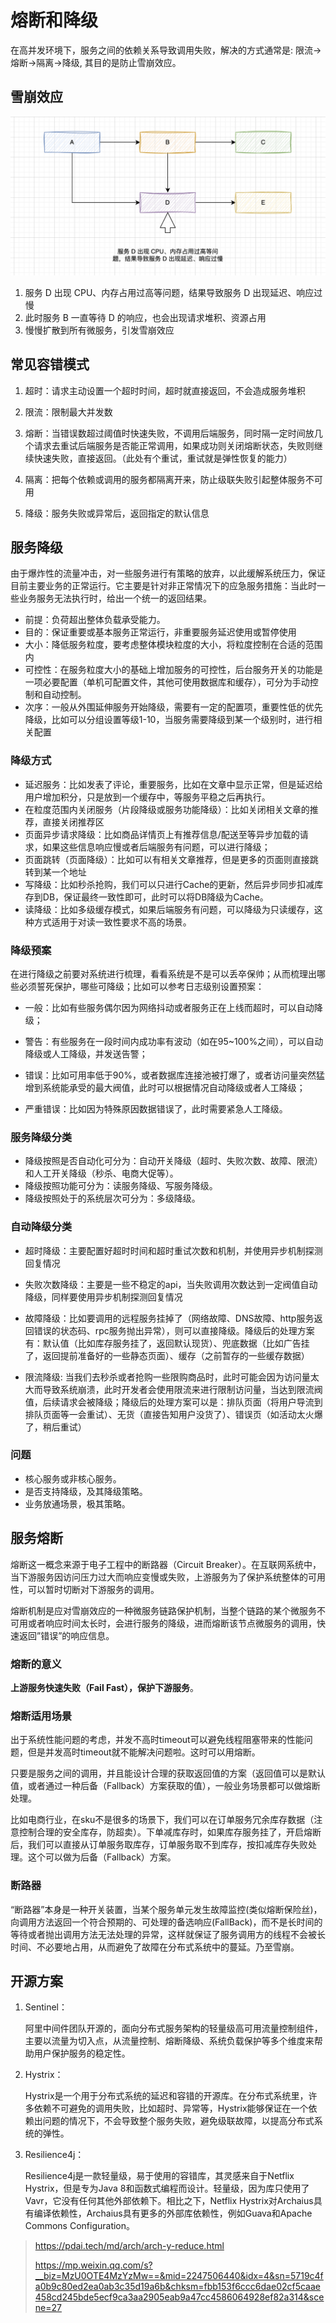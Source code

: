 # 熔断和降级

在高并发环境下，服务之间的依赖关系导致调用失败，解决的方式通常是: 限流->熔断->隔离->降级, 其目的是防止雪崩效应。

## 雪崩效应

![image-20230915115541458](image/image-20230915115541458.png)

1. 服务 D 出现 CPU、内存占用过高等问题，结果导致服务 D 出现延迟、响应过慢
2. 此时服务 B 一直等待 D 的响应，也会出现请求堆积、资源占用
3. 慢慢扩散到所有微服务，引发雪崩效应

## 常见容错模式

1. 超时：请求主动设置一个超时时间，超时就直接返回，不会造成服务堆积

2. 限流：限制最大并发数

3. 熔断：当错误数超过阈值时快速失败，不调用后端服务，同时隔一定时间放几个请求去重试后端服务是否能正常调用，如果成功则关闭熔断状态，失败则继续快速失败，直接返回。（此处有个重试，重试就是弹性恢复的能力）

4. 隔离：把每个依赖或调用的服务都隔离开来，防止级联失败引起整体服务不可用

5. 降级：服务失败或异常后，返回指定的默认信息

## 服务降级

由于爆炸性的流量冲击，对一些服务进行有策略的放弃，以此缓解系统压力，保证目前主要业务的正常运行。它主要是针对非正常情况下的应急服务措施：当此时一些业务服务无法执行时，给出一个统一的返回结果。

- 前提：负荷超出整体负载承受能力。
- 目的：保证重要或基本服务正常运行，非重要服务延迟使用或暂停使用
- 大小：降低服务粒度，要考虑整体模块粒度的大小，将粒度控制在合适的范围内
- 可控性：在服务粒度大小的基础上增加服务的可控性，后台服务开关的功能是一项必要配置（单机可配置文件，其他可使用数据库和缓存），可分为手动控制和自动控制。
- 次序：一般从外围延伸服务开始降级，需要有一定的配置项，重要性低的优先降级，比如可以分组设置等级1-10，当服务需要降级到某一个级别时，进行相关配置

### 降级方式

- 延迟服务：比如发表了评论，重要服务，比如在文章中显示正常，但是延迟给用户增加积分，只是放到一个缓存中，等服务平稳之后再执行。
- 在粒度范围内关闭服务（片段降级或服务功能降级）：比如关闭相关文章的推荐，直接关闭推荐区
- 页面异步请求降级：比如商品详情页上有推荐信息/配送至等异步加载的请求，如果这些信息响应慢或者后端服务有问题，可以进行降级；
- 页面跳转（页面降级）：比如可以有相关文章推荐，但是更多的页面则直接跳转到某一个地址
- 写降级：比如秒杀抢购，我们可以只进行Cache的更新，然后异步同步扣减库存到DB，保证最终一致性即可，此时可以将DB降级为Cache。
- 读降级：比如多级缓存模式，如果后端服务有问题，可以降级为只读缓存，这种方式适用于对读一致性要求不高的场景。

### 降级预案

在进行降级之前要对系统进行梳理，看看系统是不是可以丢卒保帅；从而梳理出哪些必须誓死保护，哪些可降级；比如可以参考日志级别设置预案：

- 一般：比如有些服务偶尔因为网络抖动或者服务正在上线而超时，可以自动降级；

- 警告：有些服务在一段时间内成功率有波动（如在95~100%之间），可以自动降级或人工降级，并发送告警；
- 错误：比如可用率低于90%，或者数据库连接池被打爆了，或者访问量突然猛增到系统能承受的最大阀值，此时可以根据情况自动降级或者人工降级；
- 严重错误：比如因为特殊原因数据错误了，此时需要紧急人工降级。

### 服务降级分类

- 降级按照是否自动化可分为：自动开关降级（超时、失败次数、故障、限流）和人工开关降级（秒杀、电商大促等）。
- 降级按照功能可分为：读服务降级、写服务降级。
- 降级按照处于的系统层次可分为：多级降级。

### 自动降级分类

- 超时降级：主要配置好超时时间和超时重试次数和机制，并使用异步机制探测回复情况

- 失败次数降级：主要是一些不稳定的api，当失败调用次数达到一定阀值自动降级，同样要使用异步机制探测回复情况
- 故障降级：比如要调用的远程服务挂掉了（网络故障、DNS故障、http服务返回错误的状态码、rpc服务抛出异常），则可以直接降级。降级后的处理方案有：默认值（比如库存服务挂了，返回默认现货）、兜底数据（比如广告挂了，返回提前准备好的一些静态页面）、缓存（之前暂存的一些缓存数据）
- 限流降级: 当我们去秒杀或者抢购一些限购商品时，此时可能会因为访问量太大而导致系统崩溃，此时开发者会使用限流来进行限制访问量，当达到限流阀值，后续请求会被降级；降级后的处理方案可以是：排队页面（将用户导流到排队页面等一会重试）、无货（直接告知用户没货了）、错误页（如活动太火爆了，稍后重试）

### 问题

- 核心服务或非核心服务。
- 是否支持降级，及其降级策略。
- 业务放通场景，极其策略。

## 服务熔断

熔断这一概念来源于电子工程中的断路器（Circuit Breaker）。在互联网系统中，当下游服务因访问压力过大而响应变慢或失败，上游服务为了保护系统整体的可用性，可以暂时切断对下游服务的调用。

熔断机制是应对雪崩效应的一种微服务链路保护机制，当整个链路的某个微服务不可用或者响应时间太长时，会进行服务的降级，进而熔断该节点微服务的调用，快速返回”错误”的响应信息。

### 熔断的意义

**上游服务快速失败（Fail Fast），保护下游服务**。

### 熔断适用场景

出于系统性能问题的考虑，并发不高时timeout可以避免线程阻塞带来的性能问题，但是并发高时timeout就不能解决问题啦。这时可以用熔断。

只要是服务之间的调用，并且能设计合理的获取返回值的方案（返回值可以是默认值，或者通过一种后备（Fallback）方案获取的值），一般业务场景都可以做熔断处理。

比如电商行业，在sku不是很多的场景下，我们可以在订单服务冗余库存数据（注意控制合理的安全库存，防超卖）。下单减库存时，如果库存服务挂了，开启熔断后，我们可以直接从订单服务取库存，订单服务取不到库存，按扣减库存失败处理。这个可以做为后备（Fallback）方案。

### 断路器

“断路器”本身是一种开关装置，当某个服务单元发生故障监控(类似熔断保险丝)，向调用方法返回一个符合预期的、可处理的备选响应(FallBack)，而不是长时间的等待或者抛出调用方法无法处理的异常，这样就保证了服务调用方的线程不会被长时间、不必要地占用，从而避免了故障在分布式系统中的蔓延。乃至雪崩。

## 开源方案

1. Sentinel：

   阿里中间件团队开源的，面向分布式服务架构的轻量级高可用流量控制组件，主要以流量为切入点，从流量控制、熔断降级、系统负载保护等多个维度来帮助用户保护服务的稳定性。

2. Hystrix：

   Hystrix是一个用于分布式系统的延迟和容错的开源库。在分布式系统里，许多依赖不可避免的调用失败，比如超时、异常等，Hystrix能够保证在一个依赖出问题的情况下，不会导致整个服务失败，避免级联故障，以提高分布式系统的弹性。

3. Resilience4j：

   Resilience4j是一款轻量级，易于使用的容错库，其灵感来自于Netflix Hystrix，但是专为Java 8和函数式编程而设计。轻量级，因为库只使用了Vavr，它没有任何其他外部依赖下。相比之下，Netflix Hystrix对Archaius具有编译依赖性，Archaius具有更多的外部库依赖性，例如Guava和Apache Commons Configuration。




> https://pdai.tech/md/arch/arch-y-reduce.html
>
> 
>
> https://mp.weixin.qq.com/s?__biz=MzU0OTE4MzYzMw==&mid=2247506440&idx=4&sn=5719c4fa0b9c80ed2ea0ab3c35d19a6b&chksm=fbb153f6ccc6dae02cf5caae458cd245bde5ecf9ca3aa2905eab9a47cc4586064928ef82a314&scene=27

